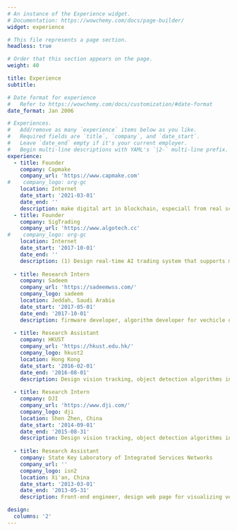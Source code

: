 ```yaml
---
# An instance of the Experience widget.
# Documentation: https://wowchemy.com/docs/page-builder/
widget: experience

# This file represents a page section.
headless: true

# Order that this section appears on the page.
weight: 40

title: Experience
subtitle:

# Date format for experience
#   Refer to https://wowchemy.com/docs/customization/#date-format
date_format: Jan 2006

# Experiences.
#   Add/remove as many `experience` items below as you like.
#   Required fields are `title`, `company`, and `date_start`.
#   Leave `date_end` empty if it's your current employer.
#   Begin multi-line descriptions with YAML's `|2-` multi-line prefix.
experience:
  - title: Founder
    company: Capmake
    company_url: 'https://www.capmake.com'
#    company_logo: org-gc
    location: Internet
    date_start: '2021-03-01'
    date_end: ''
    description: make digital art in blockchain, especiall from real scene data.
  - title: Founder
    company: SigTrading
    company_url: 'https://www.algotech.cc'
#    company_logo: org-gc
    location: Internet
    date_start: '2017-10-01'
    date_end: ''
    description: (1) Design real-time AI trading system that supports mainstream deep learning framework, (2)design ticker-based trading algorithm and run them in crypto exchanges, (3) design 3D NFT from real world multiview data.
    
  - title: Research Intern
    company: Sadeem
    company_url: 'https://sadeemwss.com/'
    company_logo: sadeem
    location: Jeddah, Saudi Arabia
    date_start: '2017-05-01'
    date_end: '2017-10-01'
    description: firmware developer, algorithm developer for vechicle detection by utral sonic sensor.  
  
  - title: Research Assistant
    company: HKUST
    company_url: 'https://hkust.edu.hk/'
    company_logo: hkust2
    location: Hong Kong
    date_start: '2016-02-01'
    date_end: '2016-08-01'
    description: Design vision tracking, object detection algorithms in a low-cost UAVs system, deploy first generation active tracking for Phatom 4 and Mavic.
  
  - title: Research Intern
    company: DJI
    company_url: 'https://www.dji.com/'
    company_logo: dji
    location: Shen Zhen, China
    date_start: '2014-09-01'
    date_end: '2015-08-31'
    description: Design vision tracking, object detection algorithms in a low-cost UAVs system, deploy first generation active tracking for Phatom 4 and Mavic.
    
  - title: Research Assistant
    company: State Key Laboratory of Integrated Services Networks
    company_url: ''
    company_logo: isn2
    location: Xi'an, China
    date_start: '2013-03-01'
    date_end: '2013-05-31'
    description: Front-end engineer, design web page for visualizing vechicle, transportation data.

design:
  columns: '2'
---
```

